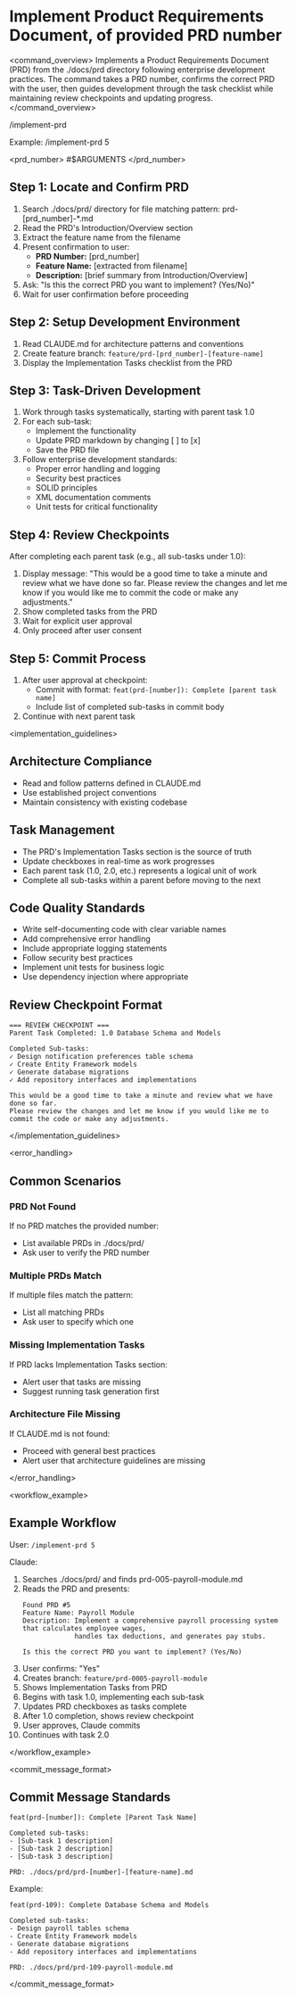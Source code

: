 # Implement Product Requirements Document, of provided PRD number

<command_overview>
Implements a Product Requirements Document (PRD) from the ./docs/prd directory following enterprise development practices. The command takes a PRD number, confirms the correct PRD with the user, then guides development through the task checklist while maintaining review checkpoints and updating progress.
</command_overview>

<usage>
/implement-prd <prd_number/>

Example:
/implement-prd 5
</usage>

<prd_number>
#$ARGUMENTS
</prd_number>

<process>

## Step 1: Locate and Confirm PRD
1. Search ./docs/prd/ directory for file matching pattern: prd-[prd_number]-*.md
2. Read the PRD's Introduction/Overview section
3. Extract the feature name from the filename
4. Present confirmation to user:
    - **PRD Number:** [prd_number]
    - **Feature Name:** [extracted from filename]
    - **Description:** [brief summary from Introduction/Overview]
5. Ask: "Is this the correct PRD you want to implement? (Yes/No)"
6. Wait for user confirmation before proceeding

## Step 2: Setup Development Environment
1. Read CLAUDE.md for architecture patterns and conventions
2. Create feature branch: `feature/prd-[prd_number]-[feature-name]`
3. Display the Implementation Tasks checklist from the PRD

## Step 3: Task-Driven Development
1. Work through tasks systematically, starting with parent task 1.0
2. For each sub-task:
    - Implement the functionality
    - Update PRD markdown by changing [ ] to [x]
    - Save the PRD file
3. Follow enterprise development standards:
    - Proper error handling and logging
    - Security best practices
    - SOLID principles
    - XML documentation comments
    - Unit tests for critical functionality

## Step 4: Review Checkpoints
After completing each parent task (e.g., all sub-tasks under 1.0):
1. Display message: "This would be a good time to take a minute and review what we have done so far. Please review the changes and let me know if you would like me to commit the code or make any adjustments."
2. Show completed tasks from the PRD
3. Wait for explicit user approval
4. Only proceed after user consent

## Step 5: Commit Process
1. After user approval at checkpoint:
    - Commit with format: `feat(prd-[number]): Complete [parent task name]`
    - Include list of completed sub-tasks in commit body
2. Continue with next parent task

</process>

<implementation_guidelines>

## Architecture Compliance
- Read and follow patterns defined in CLAUDE.md
- Use established project conventions
- Maintain consistency with existing codebase

## Task Management
- The PRD's Implementation Tasks section is the source of truth
- Update checkboxes in real-time as work progresses
- Each parent task (1.0, 2.0, etc.) represents a logical unit of work
- Complete all sub-tasks within a parent before moving to the next

## Code Quality Standards
- Write self-documenting code with clear variable names
- Add comprehensive error handling
- Include appropriate logging statements
- Follow security best practices
- Implement unit tests for business logic
- Use dependency injection where appropriate

## Review Checkpoint Format
```
=== REVIEW CHECKPOINT ===
Parent Task Completed: 1.0 Database Schema and Models

Completed Sub-tasks:
✓ Design notification preferences table schema
✓ Create Entity Framework models  
✓ Generate database migrations
✓ Add repository interfaces and implementations

This would be a good time to take a minute and review what we have done so far. 
Please review the changes and let me know if you would like me to commit the code or make any adjustments.
```

</implementation_guidelines>

<error_handling>

## Common Scenarios

### PRD Not Found
If no PRD matches the provided number:
- List available PRDs in ./docs/prd/
- Ask user to verify the PRD number

### Multiple PRDs Match
If multiple files match the pattern:
- List all matching PRDs
- Ask user to specify which one

### Missing Implementation Tasks
If PRD lacks Implementation Tasks section:
- Alert user that tasks are missing
- Suggest running task generation first

### Architecture File Missing
If CLAUDE.md is not found:
- Proceed with general best practices
- Alert user that architecture guidelines are missing

</error_handling>

<workflow_example>

## Example Workflow

User: `/implement-prd 5`

Claude:
1. Searches ./docs/prd/ and finds prd-005-payroll-module.md
2. Reads the PRD and presents:
   ```
   Found PRD #5
   Feature Name: Payroll Module
   Description: Implement a comprehensive payroll processing system that calculates employee wages, 
                handles tax deductions, and generates pay stubs.
   
   Is this the correct PRD you want to implement? (Yes/No)
   ```
3. User confirms: "Yes"
4. Creates branch: `feature/prd-0005-payroll-module`
5. Shows Implementation Tasks from PRD
6. Begins with task 1.0, implementing each sub-task
7. Updates PRD checkboxes as tasks complete
8. After 1.0 completion, shows review checkpoint
9. User approves, Claude commits
10. Continues with task 2.0

</workflow_example>

<commit_message_format>

## Commit Message Standards

```
feat(prd-[number]): Complete [Parent Task Name]

Completed sub-tasks:
- [Sub-task 1 description]
- [Sub-task 2 description]
- [Sub-task 3 description]

PRD: ./docs/prd/prd-[number]-[feature-name].md
```

Example:
```
feat(prd-109): Complete Database Schema and Models

Completed sub-tasks:
- Design payroll tables schema
- Create Entity Framework models
- Generate database migrations
- Add repository interfaces and implementations

PRD: ./docs/prd/prd-109-payroll-module.md
```

</commit_message_format>